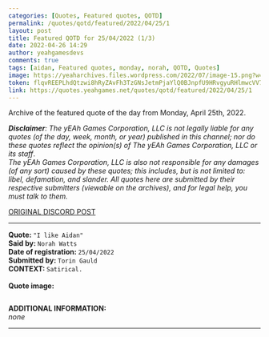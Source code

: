 ```yaml
---
categories: [Quotes, Featured quotes, QOTD]
permalink: /quotes/qotd/featured/2022/04/25/1
layout: post
title: Featured QOTD for 25/04/2022 (1/3)
date: 2022-04-26 14:29
author: yeahgamesdevs
comments: true
tags: [aidan, Featured quotes, monday, norah, QOTD, Quotes]
image: https://yeaharchives.files.wordpress.com/2022/07/image-15.png?w=506
token: flqvREEPLhdQtzwi8hRyZAvFh3TzGNsJetmPjaYlQ0BJnpfU9HRvgyuRHlmwcVV78f7lSgSmEiug4PT5K941MESJc4reVQA7AC4oLovSbShwk1NeWWui0Eal7WzSIAuJPVcGQUntnOez
link: https://quotes.yeahgames.net/quotes/qotd/featured/2022/04/25/1
---
```

<!-- wp:paragraph -->
<p>Archive of the featured quote of the day from Monday, April 25th, 2022. </p>
<!-- /wp:paragraph -->

<!-- wp:paragraph -->
<p><em><strong>Disclaimer</strong>: The yEAh Games Corporation, LLC is not legally liable for any quotes (of the day, week, month, or year) published in this channel; nor do these quotes reflect the opinion(s) of The yEAh Games Corporation, LLC or its staff</em>.<br><em>The yEAh Games Corporation, LLC is also not responsible for any damages (of any sort) caused by these quotes; this includes, but is not limited to: libel, defamation, and slander. All quotes here are submitted by their respective submitters (viewable on the archives), and for legal help, you must talk to them.</em><br><a href="https://cdn.discordapp.com/attachments/958100064079839303/964566123628609628/unknown.png"></a></p>
<!-- /wp:paragraph -->

<!-- wp:buttons {"layout":{"type":"flex","justifyContent":"left"}} -->
<div class="wp-block-buttons"><!-- wp:button {"textColor":"vivid-cyan-blue","align":"center","style":{"border":{"radius":"18px"}},"className":"is-style-fill"} -->
<div class="wp-block-button aligncenter is-style-fill"><a class="wp-block-button__link has-vivid-cyan-blue-color has-text-color wp-element-button" href="https://discord.com/channels/887052880782176266/958100064079839303/968270989777576027" style="border-radius:18px;">ORIGINAL DISCORD POST</a></div>
<!-- /wp:button --></div>
<!-- /wp:buttons -->

<!-- wp:separator {"align":"center","className":"is-style-wide"} -->
<hr class="wp-block-separator aligncenter has-alpha-channel-opacity is-style-wide" />
<!-- /wp:separator -->

<!-- wp:paragraph -->
<p><strong>Quote: </strong><code>"I like Aidan"</code><br><strong>Said by: </strong><code>Norah Watts</code><br><strong>Date of registration: </strong><code>25/04/2022</code> <br><strong>Submitted by: </strong><code>Torin Gauld</code><br><strong>CONTEXT: </strong><code>Satirical.</code><br><br><strong>Quote image:</strong></p>
<!-- /wp:paragraph -->

<!-- wp:image {"id":729,"sizeSlug":"large","linkDestination":"none"} -->
<figure class="wp-block-image size-large"><img src="https://yeaharchives.files.wordpress.com/2022/07/image-15.png?w=506" alt="" class="wp-image-729" /></figure>
<!-- /wp:image -->

<!-- wp:paragraph -->
<p><strong>ADDITIONAL INFORMATION:</strong><br><em>none</em></p>
<!-- /wp:paragraph -->

<!-- wp:separator {"className":"is-style-wide"} -->
<hr class="wp-block-separator has-alpha-channel-opacity is-style-wide" />
<!-- /wp:separator -->
